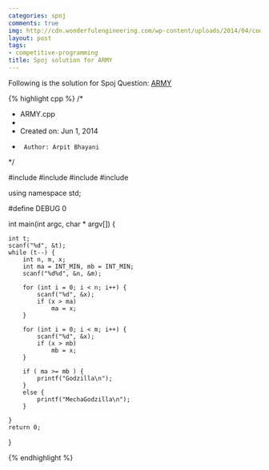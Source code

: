 ```yaml
---
categories: spoj
comments: true
img: http://cdn.wonderfulengineering.com/wp-content/uploads/2014/04/code-wallpaper-6.png
layout: post
tags:
- competitive-programming
title: Spoj solution for ARMY
---
```


Following is the solution for Spoj Question: [ARMY](http://www.spoj.com/problems/ARMY/)

{% highlight cpp %}
/*
 * ARMY.cpp
 *
 *  Created on: Jun 1, 2014
 *      Author: Arpit Bhayani
 */

#include <cstdio>
#include <cstdlib>
#include <iostream>
#include <climits>

using namespace std;

#define DEBUG 0

int main(int argc, char * argv[]) {

	int t;
	scanf("%d", &t);
	while (t--) {
		int n, m, x;
		int ma = INT_MIN, mb = INT_MIN;
		scanf("%d%d", &n, &m);

		for (int i = 0; i < n; i++) {
			scanf("%d", &x);
			if (x > ma)
				ma = x;
		}

		for (int i = 0; i < m; i++) {
			scanf("%d", &x);
			if (x > mb)
				mb = x;
		}

		if ( ma >= mb ) {
			printf("Godzilla\n");
		}
		else {
			printf("MechaGodzilla\n");
		}

	}
	return 0;
}

{% endhighlight %}